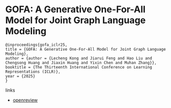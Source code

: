# GOFA: A Generative One-For-All Model for Joint Graph Language Modeling

```
@inproceedings{gofa_iclr25,
title = {GOFA: A Generative One-For-All Model for Joint Graph Language Modeling},
author = {author = {Lecheng Kong and Jiarui Feng and Hao Liu and Chengsong Huang and Jiaxin Huang and Yixin Chen and Muhan Zhang}},
booktitle = {The Thirteenth International Conference on Learning Representations (ICLR)},
year = {2025}
}
```

links
- [openreview](https://openreview.net/forum?id=mIjblC9hfm)
